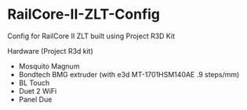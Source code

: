 # RailCore-II-ZLT-Config
Config for RailCore II ZLT built using Project R3D Kit

Hardware (Project R3d kit)
- Mosquito Magnum
- Bondtech BMG extruder (with e3d MT-1701HSM140AE .9 steps/mm)
- BL Touch
- Duet 2 WiFi
- Panel Due
